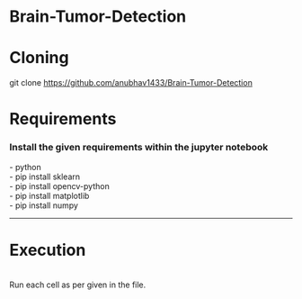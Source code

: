 # Brain-Tumor-Detection
# Cloning
git clone https://github.com/anubhav1433/Brain-Tumor-Detection
# Requirements
<h3>Install the given requirements within the jupyter notebook</h3>
- python<br>
- pip install sklearn<br>
- pip install opencv-python<br>
- pip install matplotlib<br>
- pip install numpy
<hr>
<h1>Execution</h1><br>
Run each cell as per given in the file.
